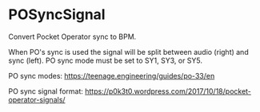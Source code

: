 # POSyncSignal

Convert Pocket Operator sync to BPM. 

When PO's sync is used the signal will be split between audio (right) and sync (left). PO sync mode must be set to SY1, SY3, or SY5.

PO sync modes: https://teenage.engineering/guides/po-33/en

PO sync signal format: https://p0k3t0.wordpress.com/2017/10/18/pocket-operator-signals/